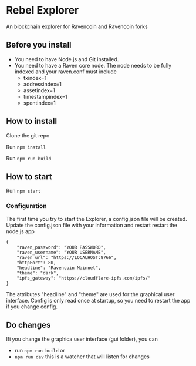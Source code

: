 # Rebel Explorer
An blockchain explorer for Ravencoin and Ravencoin forks

## Before you install
- You need to have Node.js and Git installed.
- You need to have a Raven core node.
The node needs to be fully indexed and your raven.conf must include
    * txindex=1
    * addressindex=1
    * assetindex=1
    * timestampindex=1
    * spentindex=1

## How to install
Clone the git repo

Run `npm install`

Run `npm run build`

## How to start

Run `npm start`
### Configuration

The first time you try to start the Explorer, a config.json file will be created.
Update the config.json file with your information and restart restart the node.js app
```
{
    "raven_password": "YOUR PASSWORD",
    "raven_username": "YOUR USERNAME",
    "raven_url": "https://LOCALHOST:8766",
    "httpPort": 80,
    "headline": "Ravencoin Mainnet",
    "theme": "dark",
    "ipfs_gateway": "https://cloudflare-ipfs.com/ipfs/"
}
```

The attributes "headline" and "theme" are used for the graphical user interface. Config is only read once at startup, so you need to restart the app if you change config. 

## Do changes
Ifi you change the graphica user interface (gui folder), you can 
- run `npm run build`
or
- `npm run dev` this is a watcher that will listen for changes

 







